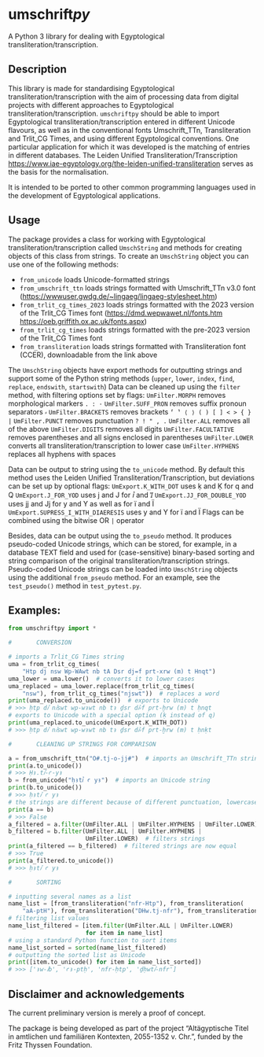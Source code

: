# umschrift*py*
A Python 3 library for dealing with Egyptological transliteration/transcription.

## Description

This library is made for standardising Egyptological transliteration/transcription with the aim of processing data from digital projects with different approaches to Egyptological transliteration/transcription. `umschriftpy` should be able to import Egyptological transliteration/transcription entered in different Unicode flavours, as well as in the conventional fonts Umschrift_TTn, Transliteration and Trlit_CG Times, and using different Egyptological conventions. One particular application for which it was developed is the matching of entries in different databases. The Leiden Unified Transliteration/Transcription https://www.iae-egyptology.org/the-leiden-unified-transliteration serves as the basis for the normalisation.

It is intended to be ported to other common programming languages used in the development of Egyptological applications.

## Usage

The package provides a class for working with Egyptological transliteration/transcription called `UmschString` and methods for creating objects of this class from strings.
To create an `UmschString` object you can use one of the following methods:
- `from_unicode` loads Unicode-formatted strings
- `from_umschrift_ttn` loads strings formatted with Umschrift_TTn v3.0 font (https://wwwuser.gwdg.de/~lingaeg/lingaeg-stylesheet.htm)
- `from_trlit_cg_times_2023` loads strings formatted with the 2023 version of the Trlit_CG Times font (https://dmd.wepwawet.nl/fonts.htm https://oeb.griffith.ox.ac.uk/fonts.aspx)
- `from_trlit_cg_times` loads strings formatted with the pre-2023 version of the Trlit_CG Times font
- `from_transliteration` loads strings formatted with Transliteration font (CCER), downloadable from the link above

The `UmschString` objects have export methods for outputting strings and support some of the Python string methods (`upper`, `lower`, `index`, `find`, `replace`, `endswith`, `startswith`)
Data can be cleaned up using the `filter` method, with filtering options set by flags:
`UmFilter.MORPH` removes morphological markers `. : ·`
`UmFilter.SUFF_PRON` removes suffix pronoun separators `⸗`
`UmFilter.BRACKETS` removes brackets `⸢ ⸣ ⟨ ⟩ ( ) [ ] < > { } |`
`UmFilter.PUNCT` removes punctuation `? ! " , .`
`UmFilter.ALL` removes all of the above
`UmFilter.DIGITS` removes all digits
`UmFilter.FACULTATIVE` removes parentheses and all signs enclosed in parentheses
`UmFilter.LOWER` converts all transliteration/transcription to lower case
`UmFilter.HYPHENS` replaces all hyphens with spaces

Data can be output to string using the `to_unicode` method. By default this method uses the Leiden Unified Transliteration/Transcription, but deviations  can be set up by optional flags: 
`UmExport.K_WITH_DOT` uses ḳ and Ḳ for q and Q
`UmExport.J_FOR_YOD`  uses j and J for ꞽ and Ꞽ
`UmExport.JJ_FOR_DOUBLE_YOD`  uses jj and Jj for y and Y as well as for ï and Ï
`UmExport.SUPRESS_I_WITH_DIAERESIS`  uses y and Y for ï and Ï
Flags can be combined using the bitwise OR `|` operator

Besides, data can be output using the `to_pseudo` method. It produces pseudo-coded Unicode strings, which can be stored, for example, in a database TEXT field and used for (case-sensitive) binary-based sorting and string comparison of the original transliteration/transcription strings. Pseudo-coded Unicode strings can be loaded into `UmschString` objects using the additional `from_pseudo` method. For an example, see the `test_pseudo()` method in `test_pytest.py`.

## Examples: 
```python
from umschriftpy import *

#       CONVERSION

# imports a Trlit_CG Times string
uma = from_trlit_cg_times(
    "Htp dj nsw Wp-WAwt nb tA Dsr dj=f prt-xrw (m) t Hnqt")
uma_lower = uma.lower()  # converts it to lower cases
uma_replaced = uma_lower.replace(from_trlit_cg_times(
    "nsw"), from_trlit_cg_times("njswt"))  # replaces a word
print(uma_replaced.to_unicode())  # exports to Unicode
# >>> ḥtp dꞽ nꞽswt wp-wꜣwt nb tꜣ ḏsr dꞽ⸗f prt-ḫrw (m) t ḥnqt
# exports to Unicode with a special option (ḳ instead of q)
print(uma_replaced.to_unicode(UmExport.K_WITH_DOT))
# >>> ḥtp dꞽ nꞽswt wp-wꜣwt nb tꜣ ḏsr dꞽ⸗f prt-ḫrw (m) t ḥnḳt

#       CLEANING UP STRINGS FOR COMPARISON

a = from_umschrift_ttn("O#.tj-o-jj#")  # imports an Umschrift_TTn string
print(a.to_unicode())
# >>> Ḥꜣ.tꞽ-ꜥ-yꜣ
b = from_unicode("ḥꜣtꞽ ꜥ yꜣ")  # imports an Unicode string
print(b.to_unicode())
# >>> ḥꜣtꞽ ꜥ yꜣ
# the strings are different because of different punctuation, lowercase and uppercase letters
print(a == b)
# >>> False
a_filtered = a.filter(UmFilter.ALL | UmFilter.HYPHENS | UmFilter.LOWER)
b_filtered = b.filter(UmFilter.ALL | UmFilter.HYPHENS |
                      UmFilter.LOWER)  # filters strings
print(a_filtered == b_filtered)  # filtered strings are now equal
# >>> True
print(a_filtered.to_unicode())
# >>> ḥꜣtꞽ ꜥ yꜣ

#       SORTING

# inputting several names as a list
name_list = [from_transliteration("nfr-Htp"), from_transliteration(
    "aA-ptH"), from_transliteration("DHw.tj-nfr"), from_transliteration("Aw-jb")]
# filtering list values
name_list_filtered = [item.filter(UmFilter.ALL | UmFilter.LOWER)
                      for item in name_list]
# using a standard Python function to sort items
name_list_sorted = sorted(name_list_filtered)
# outputting the sorted list as Unicode
print([item.to_unicode() for item in name_list_sorted])
# >>> ['ꜣw-ꞽb', 'ꜥꜣ-ptḥ', 'nfr-ḥtp', 'ḏḥwtꞽ-nfr']
```


## Disclaimer and acknowledgements
The current preliminary version is merely a proof of concept. 

The package is being developed as part of the project “Altägyptische Titel in amtlichen und familiären Kontexten, 2055-1352 v. Chr.”, funded by the Fritz Thyssen Foundation.